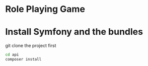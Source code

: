Role Playing Game
==================

# Install Symfony and the bundles 

git clone the project first 

```bash
cd api
composer install
```
